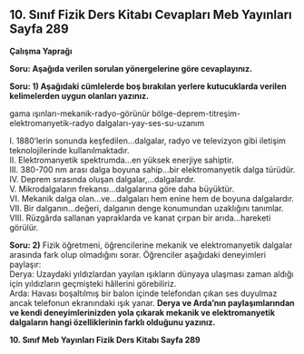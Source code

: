## 10. Sınıf Fizik Ders Kitabı Cevapları Meb Yayınları Sayfa 289

**Çalışma Yaprağı**

**Soru: Aşağıda verilen sorulan yönergelerine göre cevaplayınız.**

**Soru: 1) Aşağıdaki cümlelerde boş bırakılan yerlere kutucuklarda verilen kelimelerden uygun olanları yazınız.**

gama ışınları-mekanik-radyo-görünür bölge-deprem-titreşim-elektromanyetik-radyo dalgaları-yay-ses-su-uzanım

I. 1880’lerin sonunda keşfedilen…dalgalar, radyo ve televizyon gibi iletişim teknolojilerinde kullanılmaktadır.  
 II. Elektromanyetik spektrumda…en yüksek enerjiye sahiptir.  
 III. 380-700 nm arası dalga boyuna sahip…bir elektromanyetik dalga türüdür.  
 IV. Deprem sırasında oluşan dalgalar,…dalgalardır.  
 V. Mikrodalgaların frekansı…dalgalarına göre daha büyüktür.  
 VI. Mekanik dalga olan…ve…dalgaları hem enine hem de boyuna dalgalardır.  
 VII. Bir dalganın…değeri, dalganın denge konumundan uzaklığını tanımlar.  
 VIII. Rüzgârda sallanan yapraklarda ve kanat çırpan bir arıda…hareketi görülür.

**Soru: 2)** Fizik öğretmeni, öğrencilerine mekanik ve elektromanyetik dalgalar arasında fark olup olmadığını sorar. Öğrenciler aşağıdaki deneyimleri paylaşır:  
 Derya: Uzaydaki yıldızlardan yayılan ışıkların dünyaya ulaşması zaman aldığı için yıldızların geçmişteki hâllerini görebiliriz.  
 Arda: Havası boşaltılmış bir balon içinde telefondan çıkan ses duyulmaz ancak telefonun ekranındaki ışık yanar. **Derya ve Arda’nın paylaşımlarından ve kendi deneyimlerinizden yola çıkarak mekanik ve elektromanyetik dalgaların hangi özelliklerinin farklı olduğunu yazınız.**

**10. Sınıf Meb Yayınları Fizik Ders Kitabı Sayfa 289**